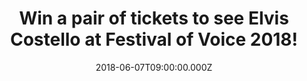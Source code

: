 ---
campaign-uuid: "c-514fe24a-5a53-415a-b7fe-6344348addc6"
type: "Preview"
category: "Tickets"
date: "2018-06-07T09:00:00.000Z"
end-date: "2018-06-14T23:59:00.000Z"
disable-form: false
is_promoted: false
has_entry_page: true
title: "Win a pair of tickets to see Elvis Costello at Festival of Voice 2018!"
competition-description: "<p>Get ready because NME AAA is giving away a pair of tickets\
  \ for one lucky winner and one guest to see perform live the talented Elvis Costello\
  \ at Festival of Voice 2018 which will take place at Wales Millennium Centre in\
  \ Cardiff on Sunday 17th of June!</p>\r\n<p>If this sounds like the best plan for\
  \ the weekend, click on the link below for a chance to win!</p>"
hero-header: "Win a pair of tickets to see Elvis Costello at Festival of Voice 2018!"
terms-confirmation: "N/A"
banner-img: "https://assets.expresslyapp.com/asset-591ae2cb-4be5-4fd0-bd6d-3008d65a4b88.jpg"
logo-left-href: "http://festivalofvoice.wales"
logo-left-image: "https://assets.expresslyapp.com/asset-98c823ca-1261-40db-9044-2a86babd9347.jpg"
logo-left-title: "Festival of Voice"
bg-image-hero: "https://assets.expresslyapp.com/asset-853b7654-622f-41a3-8f63-2e61641c32bc.jpg"
bg-image-first: "https://assets.expresslyapp.com/asset-6765673a-df36-44fa-a8f4-ef8f4b76749c.jpg"
bg-image-second: "https://assets.expresslyapp.com/asset-a8d4b22a-e51a-46bd-833f-27a8fa7a5a8c.jpg"
bg-image-third: "https://assets.expresslyapp.com/asset-bd70aba9-60c4-41e3-ba4a-5495a1687369.jpg"
section1-content: "<p>Festival of Voice 2018 it’s a biennial arts festival taking\
  \ place in Cardiff packed with great music artists to celebrate culture and the\
  \ voice.</p>\r\n<p>It is finally here to bring you an eclectic line-up of cultural\
  \ peformers from around the world: Patti Smith, Elvis Costello, Angélique Kidjo,\
  \ a brand new collaboration between Laura Marling and musician and producer Mike\
  \ Lindsay of Tunng – LUMP – and many more will  join the line-up of headline music\
  \ artists performing at Wales Millennium Centre.</p>"
section2-content: "<p>Festival of Voice\_is thrilled\_to welcome\_Elvis\_Costello\
  \ for a\_fabulous finale\_to close\_this magnificent series of events.</p>\r\n<p>Two\
  \ Ivor\_Novello Awards for\_songwriting, a\_BAFTA for Alan Bleasdale’s television\
  \ drama series G.B.H, a Grammy for\_I Still Have That Other Girl, best known for\
  \ the\_songs,\_Alison,\_Pump It Up,\_Everyday\_I Write\_The\_Book,\_and his rendition\
  \ of the\_Nick Lowe\_song are some of his most recognised and acclaimed pieces of\
  \ work. </p>"
section3-content: "<p>Want to come along with us? Competition closes on Friday 14th\
  \ of June at 23:59 so complete the form below for a chance to win a pair of tickets\
  \ and you could be singing along with Elvis Costello at Wales Millennium Centre\
  \ in Cardiff on Sunday 17th of June.</p>\r\n<p>Good luck!</p>"
entry-title: "Win a pair of tickets to see Elvis Costello at Festival of Voice 2018!"
entry-content: "<p>Complete the form below before June 14th at 23:59 to be in with\
  \ a chance to rock out with Elvis Costello at Festival of Voice 2018! at Wales Millennium\
  \ Centre.</p>"
has-winner: false
prize-description: "A pair of tickets to see Elvis Costello at Festival of Voice 2018\
  \ at Wales Millennium Centre on the 17th of June."
prize-restrictions: "Winner is responsible for any transport costs to/from the event."
special-conditions: "Multiple entries are allowed up to one every 24 hours."
---